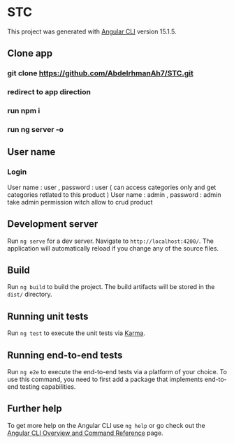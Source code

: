 # STC

This project was generated with [Angular CLI](https://github.com/angular/angular-cli) version 15.1.5.

## Clone app
### git clone https://github.com/AbdelrhmanAh7/STC.git
### redirect to app direction 
### run npm i
### run ng server -o

## User name
### Login
User name : user , password : user ( can access categories only and get categories retlated to this product )
User name : admin , password : admin take admin permission witch allow to crud product 

## Development server

Run `ng serve` for a dev server. Navigate to `http://localhost:4200/`. The application will automatically reload if you change any of the source files.

## Build

Run `ng build` to build the project. The build artifacts will be stored in the `dist/` directory.

## Running unit tests

Run `ng test` to execute the unit tests via [Karma](https://karma-runner.github.io).

## Running end-to-end tests

Run `ng e2e` to execute the end-to-end tests via a platform of your choice. To use this command, you need to first add a package that implements end-to-end testing capabilities.

## Further help

To get more help on the Angular CLI use `ng help` or go check out the [Angular CLI Overview and Command Reference](https://angular.io/cli) page.
